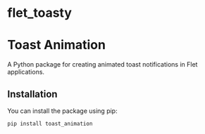 # flet_toasty
# Toast Animation

A Python package for creating animated toast notifications in Flet applications.

## Installation

You can install the package using pip:

```bash
pip install toast_animation
